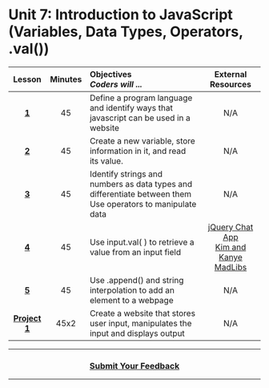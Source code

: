 # Unit 7: Introduction to JavaScript (Variables, Data Types, Operators, .val())





|Lesson|Minutes|Objectives <br> *Coders will ...*|External Resources
|:-------:|:-------:|:-------|:-------:|
|[**1**](https://drive.google.com/open?id=15RmFrg2Uioph0_pYQXtsPS-IaaUi9AaIMcq6Day2Sok)|45|Define a program language and identify ways that javascript can be used in a website|N/A|
|[**2**](https://drive.google.com/open?id=1riqeAMIuZX9k998cPgCqCvVZ4EJGPHK7B0AGeLDUdsA)|45|Create a new variable, store information in it, and read its value.|N/A|
|[**3**](https://drive.google.com/open?id=1fZSXZg-zw2dEAP1x5Ro4eak85qX_2MZn0A27B1WKnHg)|45|Identify strings and numbers as data types and differentiate between them<br> Use operators to manipulate data|N/A| 
|[**4**](https://drive.google.com/open?id=1PdAiN0QeiIBonQMUK7IrWiJclt_U2IyG77E8HBZi24U)|45|Use input.val( ) to retrieve a value from an input field|[jQuery Chat App](https://docs.google.com/presentation/d/18FW4QA7NVAMQOajZZY3HTKWc_uxRyzHpUIAseL50mvg/edit#slide=id.g14ecb9111c_1_0)<br> [Kim and Kanye MadLibs](https://popcode.org/?snapshot=40707ed7-69ac-4ccd-a960-0a58eca02ade)|
|[**5**](https://drive.google.com/open?id=1pZe7fy22n02GOjR2DsoNWoNGpeolBq8QPeyZC3zx90w)|45|Use .append() and string interpolation to add an element to a webpage|N/A| 
|[**Project 1**](https://drive.google.com/open?id=1XmJY8_0G10YnnoYECHkh9D0aXXaA2C8AwYbV6e4XNxA)|45x2|Create a website that stores user input, manipulates the input and displays output|N/A|
----
<h3 align="center"><a href="https://docs.google.com/forms/d/e/1FAIpQLSeLpI-m6UKvIxk97F8R1iidFRaYXJ3dfcUuIjx2Pz0WMfO1SA/viewform">Submit Your Feedback</a>  </h3>

----



